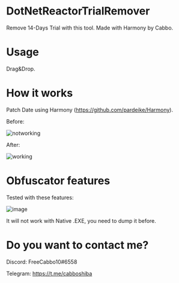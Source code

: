 # DotNetReactorTrialRemover
Remove 14-Days Trial with this tool. Made with Harmony by Cabbo.

# Usage

Drag&Drop.


# How it works

Patch Date using Harmony (https://github.com/pardeike/Harmony).

Before:

![notworking](https://user-images.githubusercontent.com/92642446/193875830-28fb476f-913c-49d8-a84a-3463b42f1491.PNG)

After:

![working](https://user-images.githubusercontent.com/92642446/193875842-57d7e5a7-13d6-45b4-b7f2-a97a86d75da0.png)

# Obfuscator features

Tested with these features:

![image](https://user-images.githubusercontent.com/92642446/197011074-7952f22a-d3c8-40eb-859b-6fba414de897.png)

It will not work with Native .EXE, you need to dump it before.

# Do you want to contact me?
Discord: FreeCabbo10#6558

Telegram: https://t.me/cabboshiba
